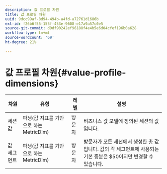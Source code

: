 ```yaml
---
description: 값 프로필 차원
title: 값 프로필 차원
uuid: 9dcc99af-8d94-494b-a4fd-a72761d1686b
exl-id: f26b6f55-155f-453e-9608-e17a9a57c0e5
source-git-commit: d9df90242ef96188f4e4b5e6d04cfef196b0a628
workflow-type: tm+mt
source-wordcount: '69'
ht-degree: 21%

---
```


# 값 프로필 차원{#value-profile-dimensions}

| 차원 | 유형 | 레벨 | 설명 |
|---|---|---|---|
| 세션 값 | 파생(값 지표를 기반으로 하는 MetricDim) | 방문자 | 비즈니스 값 모델에 정의된 세션의 값입니다. |
| 값 세그먼트 | 파생(값 지표를 기반으로 하는 MetricDim) | 방문자 | 방문자가 모든 세션에서 생성한 총 값입니다. 값의 각 세그먼트에 사용되는 기본 증분은 $50이지만 변경할 수 있습니다. |
